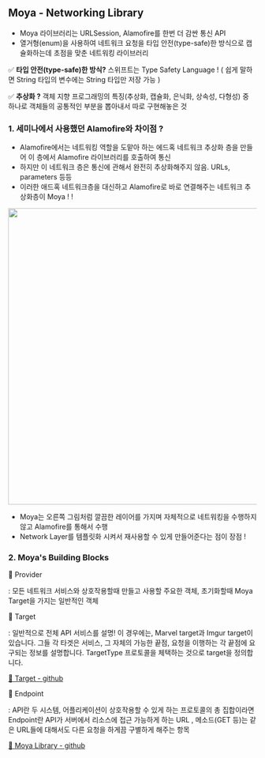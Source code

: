 ## Moya - Networking Library

- Moya 라이브러리는 URLSession, Alamofire를 한번 더 감싼 통신 API 
- 열거형(enum)을 사용하여 네트워크 요청을 타입 안전(type-safe)한 방식으로 캡슐화하는데 초점을 맞춘 네트워킹 라이브러리

✅ **타입 안전(type-safe)한 방식?** 스위프트는 Type Safety Language ! ( 쉽게 말하면 String 타입의 변수에는 String 타입만 저장 가능 )

✅ **추상화 ?** 객체 지향 프로그래밍의 특징(추상화, 캡슐화, 은닉화, 상속성, 다형성) 중 하나로 객체들의 공통적인 부분을 뽑아내서 따로 구현해놓은 것

### 1. 세미나에서 사용했던 Alamofire와 차이점 ? 

- Alamofire에서는 네트워킹 역할을 도맡아 하는 에드혹 네트워크 추상화 층을 만들어 이 층에서 Alamofire 라이브러리를 호출하여 통신
- 하지만 이 네트워크 층은 통신에 관해서 완전히 추상화해주지 않음. URLs, parameters 등등
- 이러한 애드혹 네트워크층을 대신하고 Alamofire로 바로 연결해주는 네트워크 추상화층이 Moya ! ! 
 
<img src="https://user-images.githubusercontent.com/81313960/142769029-126938e3-b0d1-484d-8ce9-a3d4fa4dc849.png" width= "600">

- Moya는 오른쪽 그림처럼 깔끔한 레이어를 가지며 자체적으로 네트워킹을 수행하지 않고 Alamofire를 통해서 수행
- Network Layer를 템플릿화 시켜서 재사용할 수 있게 만들어준다는 점이 장점 !

### 2. Moya's Building Blocks

📌 Provider

: 모든 네트워크 서비스와 상호작용할때 만들고 사용할 주요한 객체, 초기화할때 Moya Target을 가지는 일반적인 객체

📌 Target

: 일반적으로 전체 API 서비스를 설명! 이 경우에는, Marvel target과 Imgur target이 있습니다. 그들 각 타겟은 서비스, 그 자체의 가능한 끝점, 요청을 이행하는 각 끝점에 요구되는 정보를 설명합니다. TargetType 프로토콜을 체택하는 것으로 target을 정의합니다.

[🔗 Target - github](https://github.com/Moya/Moya/blob/master/docs/Targets.md)

📌 Endpoint

: API란 두 시스템, 어플리케이션이 상호작용할 수 있게 하는 프로토콜의 총 집합이라면 Endpoint란 API가 서버에서 리소스에 접근 가능하게 하는 URL , 메소드(GET 등)는 같은 URL들에 대해서도 다른 요청을 하게끔 구별하게 해주는 항목



 




[🔗 Moya Library - github](https://github.com/Moya/Moya)
